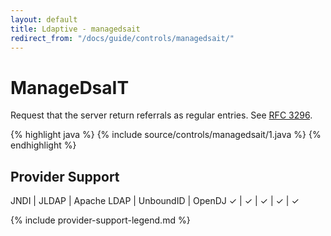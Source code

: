 ```yaml
---
layout: default
title: Ldaptive - managedsait
redirect_from: "/docs/guide/controls/managedsait/"
---
```


# ManageDsaIT

Request that the server return referrals as regular entries. See [RFC 3296](http://www.ietf.org/rfc/rfc3296.txt).

{% highlight java %}
{% include source/controls/managedsait/1.java %}
{% endhighlight %}

## Provider Support

JNDI | JLDAP | Apache LDAP | UnboundID | OpenDJ
✓    | ✓     | ✓           | ✓         | ✓

{% include provider-support-legend.md %}

